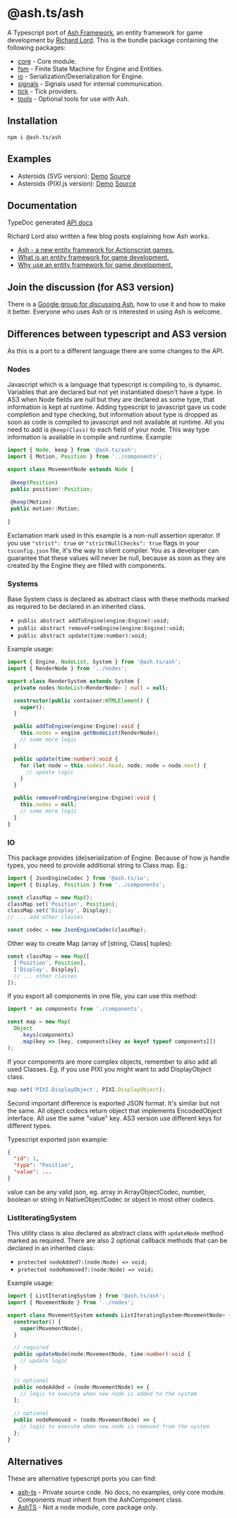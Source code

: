 # @ash.ts/ash
A Typescript port of [Ash Framework], an entity framework for game development 
by [Richard Lord]. This is the bundle package containing the following packages:

- [core](../core/README.md) - Core module.
- [fsm](../fsm/README.md) - Finite State Machine for Engine and Entities.
- [io](../io/README.md) - Serialization/Deserialization for Engine.
- [signals](../signals/README.md) - Signals used for internal communication.
- [tick](../tick/README.md) - Tick providers.
- [tools](../tools/README.md) - Optional tools for use with Ash.  

## Installation

`npm i @ash.ts/ash`

## Examples

- Asteroids (SVG version): [Demo][demo-svg] [Source][source-svg]
- Asteroids (PIXI.js version): [Demo][demo-pixi] [Source][source-pixi]

## Documentation

TypeDoc generated [API docs][api]

Richard Lord also written a few blog posts explaining how Ash works.

- [Ash - a new entity framework for Actionscript games.][intro]
- [What is an entity framework for game development.][what]
- [Why use an entity framework for game development.][why]

## Join the discussion (for AS3 version)

There is a [Google group for discussing Ash][group],
how to use it and how to make it better. 
Everyone who uses Ash or is interested in using Ash is welcome.

## Differences between typescript and AS3 version

As this is a port to a different language there are some changes to the API.

### Nodes

Javascript which is a language that typescript is compiling to, is dynamic. 
Variables that are declared but not yet instantiated doesn't have a type. 
In AS3 when Node fields are null but they are declared as some type, that
information is kept at runtime.
Adding typescript to javascript gave us code completion and type checking, 
but information about type is dropped as soon as code is compiled to javascript
and not available at runtime. All you need to add is `@keep(Class)` to each 
field of your node. This way type information is available in compile and 
runtime. Example:
 
 ```typescript
import { Node, keep } from '@ash.ts/ash';
import { Motion, Position } from '../components';

export class MovementNode extends Node {
  
  @keep(Position)
  public position!:Position;
  
  @keep(Motion)
  public motion!:Motion;
  
}

```
Exclamation mark used in this example is a non-null assertion operator.
If you use `"strict": true` or `"strictNullChecks": true` flags in your
`tsconfig.json` file, it's the way to silent compiler. You as a developer 
can guarantee that these values will never be null, because as soon as they
are created by the Engine they are filled with components.

### Systems

Base System class is declared as abstract class with these methods marked as 
required to be declared in an inherited class.
- `public abstract addToEngine(engine:Engine):void;`
- `public abstract removeFromEngine(engine:Engine):void;`
- `public abstract update(time:number):void;`  

Example usage:

```typescript
import { Engine, NodeList, System } from '@ash.ts/ash';
import { RenderNode } from '../nodes';

export class RenderSystem extends System {
  private nodes:NodeList<RenderNode> | null = null;

  constructor(public container:HTMLElement) {
    super();
  }

  public addToEngine(engine:Engine):void {
    this.nodes = engine.getNodeList(RenderNode);
    // some more logic
  }

  public update(time:number):void {
    for (let node = this.nodes!.head; node; node = node.next) {
      // update logic
    }
  }

  public removeFromEngine(engine:Engine):void {
    this.nodes = null;
    // some more logic
  }
}

```

### IO

This package provides (de)serialization of Engine. Because of how js handle 
types, you need to provide additional string to Class map. Eg.:

```typescript
import { JsonEngineCodec } from '@ash.ts/io';
import { Display, Position } from '../components';

const classMap = new Map();
classMap.set('Position', Position);
classMap.set('Display', Display);
// ... add other classes

const codec = new JsonEngineCodec(classMap);
```

Other way to create Map (array of [string, Class] tuples):

```typescript
const classMap = new Map([
  ['Position', Position],
  ['Display', Display],
  // ... other classes
]);
```

If you export all components in one file, you can use this method:

```typescript
import * as components from './components';

const map = new Map(
  Object
    .keys(components)
    .map(key => [key, components[key as keyof typeof components]])
);
```

If your components are more complex objects, remember to also add all used
Classes. Eg. if you use PIXI you might want to add DisplayObject class.

```typescript
map.set('PIXI.DisplayObject', PIXI.DisplayObject);
```

Second important difference is exported JSON format. It's similar but not the 
same. All object codecs return object that implements EncodedObject interface.
All use the same "value" key. AS3 version use different keys for different 
types.

Typescript exported json example:

```json
{
  "id": 1,
  "type": "Position",
  "value": ...
}
```

value can be any valid json, eg. array in ArrayObjectCodec, number, boolean or 
string in NativeObjectCodec or object in most other codecs.

### ListIteratingSystem

This utility class is also declared as abstract class with `updateNode` method
marked as required. There are also 2 optional callback methods that can be 
declared in an inherited class:
- `protected nodeAdded?:(node:Node) => void;`
- `protected nodeRemoved?:(node:Node) => void;`

Example usage:

```typescript
import { ListIteratingSystem } from '@ash.ts/ash';
import { MovementNode } from '../nodes';

export class MovementSystem extends ListIteratingSystem<MovementNode> {
  constructor() {
    super(MovementNode);
  }

  // required
  public updateNode(node:MovementNode, time:number):void {
    // update logic
  }
  
  // optional
  public nodeAdded = (node:MovementNode) => {
    // logic to execute when new node is added to the system
  };
  
  // optional
  public nodeRemoved = (node:MovementNode) => {
    // logic to execute when new node is removed from the system
  };
}

```

## Alternatives

These are alternative typescript ports you can find:

- [ash-ts](https://www.npmjs.com/package/ash-ts) - Private source code. 
No docs, no examples, only core module. Components must inherit from the 
AshComponent class.
- [AshTS](https://github.com/MikeMnD/AshTS) - Not a node module, core package 
only.

[Ash Framework]: https://github.com/richardlord/Ash
[Richard Lord]: https://www.richardlord.net
[demo-svg]: http://icek.github.io/asteroids
[demo-pixi]: http://icek.github.io/asteroids-pixi
[source-svg]: https://github.com/icek/asteroids
[source-pixi]: https://github.com/icek/asteroids-pixi
[api]: https://icek.github.io/ash
[intro]: http://www.richardlord.net/blog/ecs/introducing-ash.html
[what]: http://www.richardlord.net/blog/ecs/what-is-an-entity-framework.html
[why]: http://www.richardlord.net/blog/ecs/why-use-an-entity-framework.html
[group]: https://groups.google.com/forum/?fromgroups=#!forum/ash-framework
